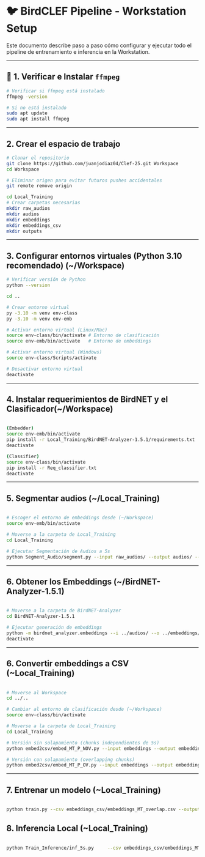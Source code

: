 # 🐦 BirdCLEF Pipeline - Workstation Setup

Este documento describe paso a paso cómo configurar y ejecutar todo el pipeline de entrenamiento e inferencia en la Workstation.

---

## 🔧 1. Verificar e Instalar `ffmpeg`

```bash
# Verificar si ffmpeg está instalado
ffmpeg -version

# Si no está instalado
sudo apt update
sudo apt install ffmpeg
```

---

## 2. Crear el espacio de trabajo

```bash
# Clonar el repositorio
git clone https://github.com/juanjodiaz04/Clef-25.git Workspace
cd Workspace

# Eliminar origen para evitar futuros pushes accidentales
git remote remove origin

cd Local_Training
# Crear carpetas necesarias
mkdir raw_audios
mkdir audios
mkdir embeddings
mkdir embeddings_csv
mkdir outputs
```

---

## 3. Configurar entornos virtuales (Python 3.10 recomendado) (~/Workspace)

```bash
# Verificar versión de Python
python --version

cd ..

# Crear entorno virtual
py -3.10 -m venv env-class
py -3.10 -m venv env-emb

# Activar entorno virtual (Linux/Mac)
source env-class/bin/activate # Entorno de clasificación
source env-emb/bin/activate   # Entorno de embeddings

# Activar entorno virtual (Windows)
source env-class/Scripts/activate

# Desactivar entorno virtual
deactivate

```

---

## 4. Instalar requerimientos de BirdNET y el Clasificador(~/Workspace)

```bash

(Embedder)
source env-emb/bin/activate
pip install -r Local_Training/BirdNET-Analyzer-1.5.1/requirements.txt
deactivate

(Classifier)
source env-class/bin/activate
pip install -r Req_classifier.txt
deactivate
```

---

## 5. Segmentar audios (~/Local_Training)

```bash

# Escoger el entorno de embeddings desde (~/Workspace)
source env-emb/bin/activate

# Moverse a la carpeta de Local_Training
cd Local_Training

# Ejecutar Segmentación de Audios a 5s
python Segment_Audio/segment.py --input raw_audios/ --output audios/ --duration 5 --threads 4 --log Segment_Audio/segmentador.log

```

---

## 6. Obtener los Embeddings (~/BirdNET-Analyzer-1.5.1)

```bash

# Moverse a la carpeta de BirdNET-Analyzer
cd BirdNET-Analyzer-1.5.1

# Ejecutar generación de embeddings
python -m birdnet_analyzer.embeddings --i ../audios/ --o ../embeddings/ --threads 4
deactivate

```

---

## 6. Convertir embeddings a CSV (~Local_Training)

```bash

# Moverse al Workspace
cd ../.. 

# Cambiar al entorno de clasificación desde (~/Workspace)
source env-class/bin/activate

# Moverse a la carpeta de Local_Training
cd Local_Training

# Versión sin solapamiento (chunks independientes de 5s)
python embed2csv/embed_MT_P_NOV.py --input embeddings --output embeddings_csv/embeddings_MT_noverlap.csv --chunks 3 --threads 4 --agg mean

# Versión con solapamiento (overlapping chunks)
python embed2csv/embed_MT_P_OV.py --input embeddings --output embeddings_csv/embeddings_MT_overlap.csv --chunks 3 --threads 4 --agg mean
```

---

## 7. Entrenar un modelo (~Local_Training)

```bash

python train.py --csv embeddings_csv/embeddings_MT_overlap.csv --output outputs --epochs 20 --model_type efficientnet_b7

```

## 8. Inferencia Local (~Local_Training)

```bash 

python Train_Inference/inf_5s.py     --csv embeddings_csv/embeddings_MT_overlap.csv     --modelo outputs/run_06_0028/modelo_efficientnet_b7.pt     --labels outputs/run_06_0028/label_encoder.pkl      --sample-sub CSV/sample_submission.csv     --output outputs/run_06_0028/submission.csv --model_type efficientnet_b7
